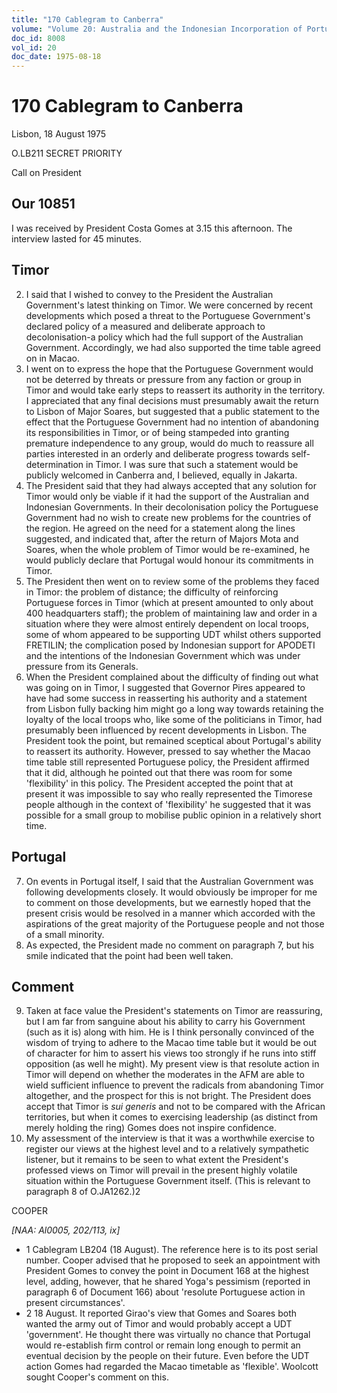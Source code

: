 ```yaml
---
title: "170 Cablegram to Canberra"
volume: "Volume 20: Australia and the Indonesian Incorporation of Portuguese Timor, 1974-1976"
doc_id: 8008
vol_id: 20
doc_date: 1975-08-18
---
```


# 170 Cablegram to Canberra

Lisbon, 18 August 1975

O.LB211 SECRET PRIORITY

Call on President

## Our 10851

I was received by President Costa Gomes at 3.15 this afternoon. The interview lasted for 45 minutes.

## Timor

  2. I said that I wished to convey to the President the Australian Government's latest thinking on Timor. We were concerned by recent developments which posed a threat to the Portuguese Government's declared policy of a measured and deliberate approach to decolonisation-a policy which had the full support of the Australian Government. Accordingly, we had also supported the time table agreed on in Macao.
  3. I went on to express the hope that the Portuguese Government would not be deterred by threats or pressure from any faction or group in Timor and would take early steps to reassert its authority in the territory. I appreciated that any final decisions must presumably await the return to Lisbon of Major Soares, but suggested that a public statement to the effect that the Portuguese Government had no intention of abandoning its responsibilities in Timor, or of being stampeded into granting premature independence to any group, would do much to reassure all parties interested in an orderly and deliberate progress towards self-determination in Timor. I was sure that such a statement would be publicly welcomed in Canberra and, I believed, equally in Jakarta.
  4. The President said that they had always accepted that any solution for Timor would only be viable if it had the support of the Australian and Indonesian Governments. In their decolonisation policy the Portuguese Government had no wish to create new problems for the countries of the region. He agreed on the need for a statement along the lines suggested, and indicated that, after the return of Majors Mota and Soares, when the whole problem of Timor would be re-examined, he would publicly declare that Portugal would honour its commitments in Timor.
  5. The President then went on to review some of the problems they faced in Timor: the problem of distance; the difficulty of reinforcing Portuguese forces in Timor (which at present amounted to only about 400 headquarters staff); the problem of maintaining law and order in a situation where they were almost entirely dependent on local troops, some of whom appeared to be supporting UDT whilst others supported FRETILIN; the complication posed by Indonesian support for APODETI and the intentions of the Indonesian Government which was under pressure from its Generals.
  6. When the President complained about the difficulty of finding out what was going on in Timor, I suggested that Governor Pires appeared to have had some success in reasserting his authority and a statement from Lisbon fully backing him might go a long way towards retaining the loyalty of the local troops who, like some of the politicians in Timor, had presumably been influenced by recent developments in Lisbon. The President took the point, but remained sceptical about Portugal's ability to reassert its authority. However, pressed to say whether the Macao time table still represented Portuguese policy, the President affirmed that it did, although he pointed out that there was room for some 'flexibility' in this policy. The President accepted the point that at present it was impossible to say who really represented the Timorese people although in the context of 'flexibility' he suggested that it was possible for a small group to mobilise public opinion in a relatively short time. 

## Portugal

  7. On events in Portugal itself, I said that the Australian Government was following developments closely. It would obviously be improper for me to comment on those developments, but we earnestly hoped that the present crisis would be resolved in a manner which accorded with the aspirations of the great majority of the Portuguese people and not those of a small minority.
  8. As expected, the President made no comment on paragraph 7, but his smile indicated that the point had been well taken. 

## Comment

  9. Taken at face value the President's statements on Timor are reassuring, but I am far from sanguine about his ability to carry his Government (such as it is) along with him. He is I think personally convinced of the wisdom of trying to adhere to the Macao time table but it would be out of character for him to assert his views too strongly if he runs into stiff opposition (as well he might). My present view is that resolute action in Timor will depend on whether the moderates in the AFM are able to wield sufficient influence to prevent the radicals from abandoning Timor altogether, and the prospect for this is not bright. The President does accept that Timor is _sui generis_ and not to be compared with the African territories, but when it comes to exercising leadership (as distinct from merely holding the ring) Gomes does not inspire confidence.
  10. My assessment of the interview is that it was a worthwhile exercise to register our views at the highest level and to a relatively sympathetic listener, but it remains to be seen to what extent the President's professed views on Timor will prevail in the present highly volatile situation within the Portuguese Government itself. (This is relevant to paragraph 8 of O.JA1262.)2



COOPER

_[NAA: Al0005, 202/113, ix]_

  * 1 Cablegram LB204 (18 August). The reference here is to its post serial number. Cooper advised that he proposed to seek an appointment with President Gomes to convey the point in Document 168 at the highest level, adding, however, that he shared Yoga's pessimism (reported in paragraph 6 of Document 166) about 'resolute Portuguese action in present circumstances'.
  * 2 18 August. It reported Girao's view that Gomes and Soares both wanted the army out of Timor and would probably accept a UDT 'government'. He thought there was virtually no chance that Portugal would re-establish firm control or remain long enough to permit an eventual decision by the people on their future. Even before the UDT action Gomes had regarded the Macao timetable as 'flexible'. Woolcott sought Cooper's comment on this.


